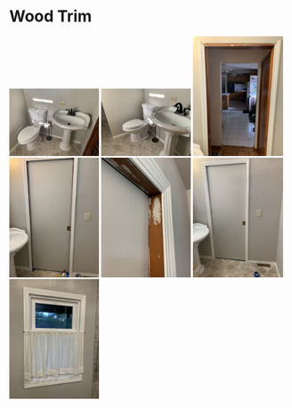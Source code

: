 # Wood Trim

<img width="32%" src="images/IMG_4768.jpg">
<img width="32%" src="images/IMG_4769.jpg">
<img width="32%" src="images/IMG_4776.jpg">
<img width="32%" src="images/IMG_4779.jpg">
<img width="32%" src="images/IMG_4780.jpg">
<img width="32%" src="images/IMG_4783.jpg">
<img width="32%" src="images/IMG_4786.jpg">
